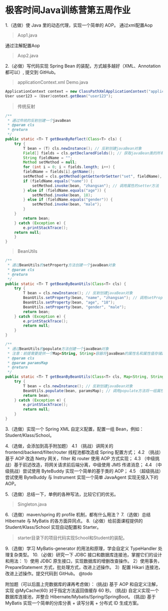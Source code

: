 # 极客时间Java训练营第五周作业

1.（选做）使 Java 里的动态代理，实现一个简单的 AOP。
通过xml配置Aop
> Aop1.java

通过注解配置Aop
> Aop2.java

2.（必做）写代码实现 Spring Bean 的装配，方式越多越好（XML、Annotation 都可以）, 提交到 GitHub。
> applicationContext.xml
Demo.java
``` java
ApplicationContext context = new ClassPathXmlApplicationContext("applicationContext.xml");
User user123 = (User)context.getBean("user123");
```


> 传统反射
``` java
/**
 * 通过传统的反射创建一个javaBean
 * @param cls
 * @return
 */
public static <T> T getBeanByReflect(Class<T> cls) {
	try {
	    T bean = (T) cls.newInstance(); // 反射创建javaBean对象
	    Field[] fields = cls.getDeclaredFields(); // 获取javaBean类的所有属性
	    String fieldName = "";
	    Method setMethod = null;
	    for (int i = 0; i < fields.length; i++) {
		fieldName = fields[i].getName();
		setMethod = cls.getMethod(getGetterOrSetter("set", fieldName), fields[i].getType()); // 获取每个属性对应的setter方法
		if (fieldName.equals("name")) {
			setMethod.invoke(bean, "zhangsan"); // 调用属性的setter方法
		} else if (fieldName.equals("age")) {
			setMethod.invoke(bean, 18);
		} else if (fieldName.equals("gender")) {
			setMethod.invoke(bean, "male");
		}
	}
	    return bean;
	} catch (Exception e) {
	    e.printStackTrace();
	return null;
	}
}
```

> BeanUtils
``` java
/**
 * 通过BeanUtils的setProperty方法创建一个javaBean对象
 * @param cls
 * @return
 */
public static <T> T getBeanByBeanUtils(Class<T> cls) {
	try {
		T bean = cls.newInstance(); // 反射创建javaBean对象
		BeanUtils.setProperty(bean, "name", "zhangsan"); // 调用setProperty方法给javaBean对象设置属性
		BeanUtils.setProperty(bean, "age", "18");
		BeanUtils.setProperty(bean, "gender", "male");
		return bean;
	} catch (Exception e) {
		e.printStackTrace();
		return null;
	}
}

/**
 * 通过BeanUtils的populate方法创建一个javaBean对象
 * 注意：前提需要提供一个Map<String, String>容器将javaBean的属性名和属性值存储起来
 * @param cls
 * @param paramsMap
 * @return
 */
public static <T> T getBeanByBeanUtils(Class<T> cls, Map<String, String> paramsMap) {
	try {
		T bean = cls.newInstance(); // 反射创建javaBean对象
		BeanUtils.populate(bean, paramsMap); // 调用populate方法将一组属性对(name-value)设置到javaBean对象上(该属性存在就设置，否则就忽略，这个做的真的好)
		return bean;
	} catch (Exception e) {
		e.printStackTrace();
		return null;
	}
}
```

3.（选做）实现一个 Spring XML 自定义配置，配置一组 Bean，例如：Student/Klass/School。

4.（选做，会添加到高手附加题）
4.1 （挑战）讲网关的 frontend/backend/filter/router 线程池都改造成 Spring 配置方式；
4.2 （挑战）基于 AOP 改造 Netty 网关，filter 和 router 使用 AOP 方式实现；
4.3 （中级挑战）基于前述改造，将网关请求前后端分离，中级使用 JMS 传递消息；
4.4 （中级挑战）尝试使用 ByteBuddy 实现一个简单的基于类的 AOP；
4.5 （超级挑战）尝试使用 ByteBuddy 与 Instrument 实现一个简单 JavaAgent 实现无侵入下的 AOP。

5.（选做）总结一下，单例的各种写法，比较它们的优劣。
> Singleton.java

6.（选做）maven/spring 的 profile 机制，都有什么用法？
7.（选做）总结 Hibernate 与 MyBatis 的各方面异同点。
8.（必做）给前面课程提供的 Student/Klass/School 实现自动配置和 Starter。
> starter目录下的项目代码实现School和Student的装配。

9.（选做）学习 MyBatis-generator 的用法和原理，学会自定义 TypeHandler 处理复杂类型。
10.（必做）研究一下 JDBC 接口和数据库连接池，掌握它们的设计和用法：
1）使用 JDBC 原生接口，实现数据库的增删改查操作。
2）使用事务，PrepareStatement 方式，批处理方式，改进上述操作。
3）配置 Hikari 连接池，改进上述操作。提交代码到 GitHub。
@todo

附加题（可以后面上完数据库的课再考虑做）：
(挑战) 基于 AOP 和自定义注解，实现 @MyCache(60) 对于指定方法返回值缓存 60 秒。
(挑战) 自定义实现一个数据库连接池，并整合 Hibernate/Mybatis/Spring/SpringBoot。
(挑战) 基于 MyBatis 实现一个简单的分库分表 + 读写分离 + 分布式 ID 生成方案。